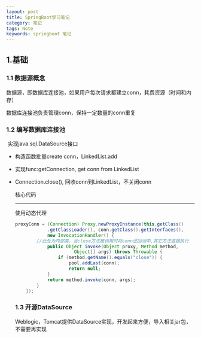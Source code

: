 ```yaml
---
layout: post
title: SpringBoot学习笔记
category: 笔记
tags: Note
keywords: springboot 笔记
---
```


## 1.基础

### 1.1 数据源概念

数据源，即数据库连接池，如果用户每次请求都建立conn，耗费资源（时间和内存）

数据库连接池负责管理conn，保持一定数量的conn重复

### 1.2 编写数据库连接池

​	实现java.sql.DataSource接口

- 构造函数批量create conn，LinkedList.add

- 实现func:getConnection, get conn from LinkedList

- Connection.close(), 回收conn到LinkedList，不关闭conn

  核心代码

  ----

  使用动态代理

  ```java
  proxyConn = (Connection) Proxy.newProxyInstance(this.getClass()
              .getClassLoader(), conn.getClass().getInterfaces(),
              new InvocationHandler() {
          //此处为内部类，当close方法被调用时将conn还回池中,其它方法直接执行
              public Object invoke(Object proxy, Method method,
                        Object[] args) throws Throwable {
                  if (method.getName().equals("close")) {
                      pool.addLast(conn);
                      return null;
              }
              return method.invoke(conn, args);
          }
      });
  ```

  ### 1.3 开源DataSource

  Weblogic，Tomcat提供DataSource实现，开发起来方便，导入相关jar包，不需要再实现
